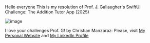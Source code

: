 Hello everyone This is my resolution of Prof. J. Gallaugher's SwiftUI Challenge:  The Addition Tutor App (2025)

![image](https://github.com/user-attachments/assets/e16c59c0-f3d0-4b01-8428-d4fc5bc4c4cc)

I love your challenges Prof. G!
by Christian Manzaraz: 
Please, visit [My Personal Website](https://manzaraz.com.ar) and [My LinkedIn Profile](https://www.linkedin.com/in/manzaraz/)

